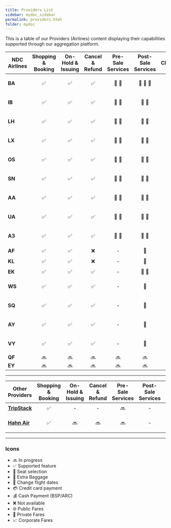 ```yaml
---
title: Providers List
sidebar: mydoc_sidebar
permalink: providers.html
folder: mydoc
---
```


This is a table of our Providers (Airlines) content displaying their capabilities supported through our aggregation platform.

| NDC Airlines | Shopping & Booking | On-Hold & Issuing  |  Cancel & Refund   |   Pre-Sale Services    |           Post-Sale Services            | Changes |     FQTV Card      |                                Fare Types                                |           FoP            |
| ------------ | :----------------: | :----------------: | :----------------: | :--------------------: | :-------------------------------------: | :-----: | :----------------: | :----------------------------------------------------------------------: | :----------------------: |
| **BA**       | :white_check_mark: | :white_check_mark: | :white_check_mark: | :seat: :baggage_claim: | :seat: :baggage_claim: :fork_and_knife: | :date:  | :white_check_mark: | :globe_with_meridians: :closed_lock_with_key: :chart_with_upwards_trend: | :moneybag: :credit_card: |
| **IB**       | :white_check_mark: | :white_check_mark: | :white_check_mark: | :seat: :baggage_claim: |         :seat: :baggage_claim:          | :date:  | :white_check_mark: | :globe_with_meridians: :closed_lock_with_key: :chart_with_upwards_trend: | :moneybag: :credit_card: |
| **LH**       | :white_check_mark: | :white_check_mark: | :white_check_mark: | :seat: :baggage_claim: |         :seat: :baggage_claim:          | :date:  | :white_check_mark: | :globe_with_meridians: :closed_lock_with_key: :chart_with_upwards_trend: | :moneybag: :credit_card: |
| **LX**       | :white_check_mark: | :white_check_mark: | :white_check_mark: | :seat: :baggage_claim: |         :seat: :baggage_claim:          | :date:  | :white_check_mark: | :globe_with_meridians: :closed_lock_with_key: :chart_with_upwards_trend: | :moneybag: :credit_card: |
| **OS**       | :white_check_mark: | :white_check_mark: | :white_check_mark: | :seat: :baggage_claim: |         :seat: :baggage_claim:          | :date:  | :white_check_mark: | :globe_with_meridians: :closed_lock_with_key: :chart_with_upwards_trend: | :moneybag: :credit_card: |
| **SN**       | :white_check_mark: | :white_check_mark: | :white_check_mark: | :seat: :baggage_claim: |         :seat: :baggage_claim:          | :date:  | :white_check_mark: | :globe_with_meridians: :closed_lock_with_key: :chart_with_upwards_trend: | :moneybag: :credit_card: |
| **AA**       | :white_check_mark: | :white_check_mark: | :white_check_mark: | :seat: :baggage_claim: |         :seat: :baggage_claim:          | :date:  | :white_check_mark: | :globe_with_meridians: :closed_lock_with_key: :chart_with_upwards_trend: | :moneybag: :credit_card: |
| **UA**       | :white_check_mark: | :white_check_mark: | :white_check_mark: | :seat: :baggage_claim: |         :seat: :baggage_claim:          | :date:  | :white_check_mark: | :globe_with_meridians: :closed_lock_with_key: :chart_with_upwards_trend: | :moneybag: :credit_card: |
| **A3**       | :white_check_mark: | :white_check_mark: | :white_check_mark: | :seat: :baggage_claim: |         :seat: :baggage_claim:          | :date:  | :white_check_mark: | :globe_with_meridians: :closed_lock_with_key: :chart_with_upwards_trend: | :moneybag: :credit_card: |
| **AF**       | :white_check_mark: | :white_check_mark: |        :x:         |           \-           |                 :seat:                  |   \-    |         \-         |                          :globe_with_meridians:                          |        :moneybag:        |
| **KL**       | :white_check_mark: | :white_check_mark: |        :x:         |           \-           |                 :seat:                  |   \-    |         \-         |                          :globe_with_meridians:                          |        :moneybag:        |
| **EK**       | :white_check_mark: | :white_check_mark: | :white_check_mark: |           \-           |         :seat: :baggage_claim:          |   \-    |         \-         |                          :globe_with_meridians:                          |        :moneybag:        |
| **WS**       | :white_check_mark: | :white_check_mark: | :white_check_mark: |           \-           |                 :seat:                  |   \-    |         \-         |                          :globe_with_meridians:                          | :moneybag: :credit_card: |
| **SQ**       | :white_check_mark: | :white_check_mark: | :white_check_mark: |           \-           |                 :seat:                  |   \-    |         \-         |                          :globe_with_meridians:                          | :moneybag: :credit_card: |
| **AY**       | :white_check_mark: | :white_check_mark: | :white_check_mark: |           \-           |                 :seat:                  |   \-    |         \-         |                          :globe_with_meridians:                          | :moneybag: :credit_card: |
| **VY**       | :white_check_mark: | :white_check_mark: | :white_check_mark: |           \-           |                 :seat:                  |   \-    |         \-         |                          :globe_with_meridians:                          | :moneybag: :credit_card: |
| **QF**       |       :soon:       |       :soon:       |       :soon:       |         :soon:         |                 :soon:                  | :soon:  |       :soon:       |                                  :soon:                                  |          :soon:          |
| **EY**       |       :soon:       |       :soon:       |       :soon:       |         :soon:         |                 :soon:                  | :soon:  |       :soon:       |                                  :soon:                                  |          :soon:          |

---

| Other Providers                                          | Shopping & Booking | On-Hold & Issuing | Cancel & Refund | Pre-Sale Services | Post-Sale Services | Changes | FQTV Card |       Fare Types       |           FoP            |
| -------------------------------------------------------- | :----------------: | :---------------: | :-------------: | :---------------: | :----------------: | :-----: | :-------: | :--------------------: | :----------------------: |
| [**TripStack**](https://www.tripstack.com/products/lcc/) | :white_check_mark: |         -         |        -        |      :soon:       |         -          |    -    |     -     | :globe_with_meridians: |      :credit_card:       |
| [**Hahn Air**](https://www.hahnair.com/en)               | :white_check_mark: |      :soon:       |     :soon:      |      :soon:       |         -          |    -    |     -     | :globe_with_meridians: | :moneybag: :credit_card: |

---

### Icons

- :soon: In progress
- :white_check_mark: Supported feature
- :seat: Seat selection
- :baggage_claim: Extra Baggage
- :date: Change flight dates
- :credit_card: Credit card payment
- :moneybag: Cash Payment (BSP/ARC)
- :x: Not available
- :globe_with_meridians: Public Fares
- :closed_lock_with_key: Private Fares
- :chart_with_upwards_trend: Corporate Fares
